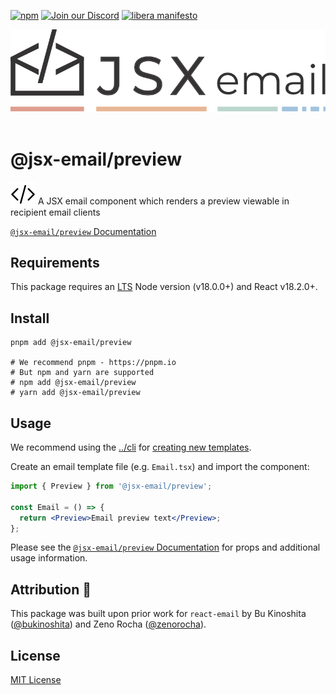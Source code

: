 [npm]: https://img.shields.io/npm/v/@jsx-email/preview
[npm-url]: https://www.npmjs.com/package/@jsx-email/preview

[![npm][npm]][npm-url]
[![Join our Discord](https://img.shields.io/badge/join_our-Discord-5a64ea)](https://discord.gg/FywZN57mTg)
[![libera manifesto](https://img.shields.io/badge/libera-manifesto-lightgrey.svg)](https://liberamanifesto.com)

<div align="center">
	<img src="https://raw.githubusercontent.com/shellscape/jsx-email/main/assets/npm-header.svg" alt="JSX email"><br/><br/>
</div>

# @jsx-email/preview

<div>
  <img src="https://raw.githubusercontent.com/shellscape/jsx-email/main/assets/brackets.svg" alt="JSX email" valign="sub">
  A JSX email component which renders a preview viewable in recipient email clients
<div>

[`@jsx-email/preview` Documentation](https://jsx.email/docs/components/preview)

## Requirements

This package requires an [LTS](https://github.com/nodejs/Release) Node version (v18.0.0+) and React v18.2.0+.

## Install

```shell
pnpm add @jsx-email/preview

# We recommend pnpm - https://pnpm.io
# But npm and yarn are supported
# npm add @jsx-email/preview
# yarn add @jsx-email/preview
```

## Usage

We recommend using the [../cli](`@jsx-email/cli`) for [creating new templates](https://jsx.email/docs/quick-start#create-a-template).

Create an email template file (e.g. `Email.tsx`) and import the component:

```jsx
import { Preview } from '@jsx-email/preview';

const Email = () => {
  return <Preview>Email preview text</Preview>;
};
```

Please see the [`@jsx-email/preview` Documentation](https://jsx.email/docs/components/preview) for props and additional usage information.

## Attribution 🧡

This package was built upon prior work for `react-email` by Bu Kinoshita ([@bukinoshita](https://twitter.com/bukinoshita)) and Zeno Rocha ([@zenorocha](https://twitter.com/zenorocha)).

## License

[MIT License](./LICENSE.md)
